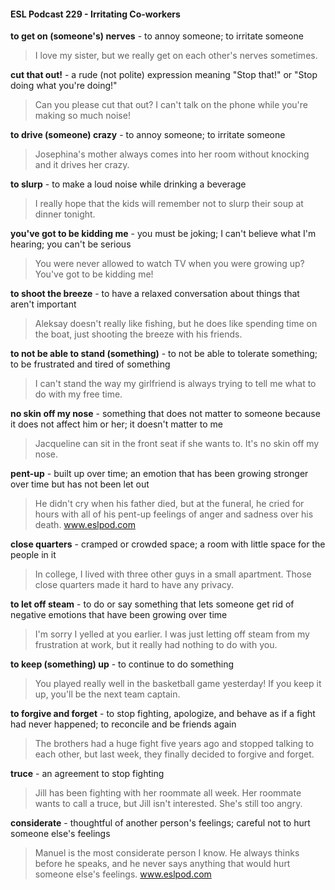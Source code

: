 #### ESL Podcast 229 - Irritating Co-workers

**to get on (someone's) nerves** - to annoy someone; to irritate someone

> I love my sister, but we really get on each other's nerves sometimes.

**cut that out!** - a rude (not polite) expression meaning "Stop that!" or "Stop doing
what you're doing!"

> Can you please cut that out? I can't talk on the phone while you're making so
much noise!

**to drive (someone) crazy** - to annoy someone; to irritate someone

> Josephina's mother always comes into her room without knocking and it drives
her crazy.

**to slurp** - to make a loud noise while drinking a beverage

> I really hope that the kids will remember not to slurp their soup at dinner tonight.

**you've got to be kidding me** - you must be joking; I can't believe what I'm
hearing; you can't be serious

> You were never allowed to watch TV when you were growing up? You've got
to be kidding me!

**to shoot the breeze** - to have a relaxed conversation about things that aren't
important

> Aleksay doesn't really like fishing, but he does like spending time on the boat,
just shooting the breeze with his friends.

**to not be able to stand (something)** - to not be able to tolerate something; to
be frustrated and tired of something

> I can't stand the way my girlfriend is always trying to tell me what to do with my
free time.

**no skin off my nose** - something that does not matter to someone because it
does not affect him or her; it doesn't matter to me

> Jacqueline can sit in the front seat if she wants to. It's no skin off my nose.

**pent-up** - built up over time; an emotion that has been growing stronger over
time but has not been let out

> He didn't cry when his father died, but at the funeral, he cried for hours with all
of his pent-up feelings of anger and sadness over his death.
www.eslpod.com

**close quarters** - cramped or crowded space; a room with little space for the
people in it

> In college, I lived with three other guys in a small apartment. Those close
quarters made it hard to have any privacy.

**to let off steam** - to do or say something that lets someone get rid of negative
emotions that have been growing over time

> I'm sorry I yelled at you earlier. I was just letting off steam from my frustration
at work, but it really had nothing to do with you.

**to keep (something) up** - to continue to do something

> You played really well in the basketball game yesterday! If you keep it up, you'll
be the next team captain.

**to forgive and forget** - to stop fighting, apologize, and behave as if a fight had
never happened; to reconcile and be friends again

> The brothers had a huge fight five years ago and stopped talking to each other,
but last week, they finally decided to forgive and forget.

**truce** - an agreement to stop fighting

> Jill has been fighting with her roommate all week. Her roommate wants to call
a truce, but Jill isn't interested. She's still too angry.

**considerate** - thoughtful of another person's feelings; careful not to hurt
someone else's feelings

> Manuel is the most considerate person I know. He always thinks before he
speaks, and he never says anything that would hurt someone else's feelings.
www.eslpod.com

